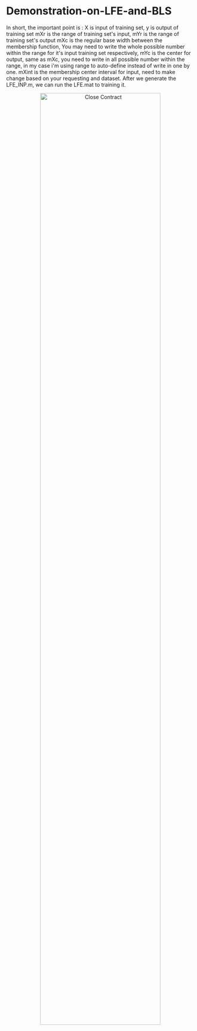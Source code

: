 # Demonstration-on-LFE-and-BLS

In short, the important point is :
X is input of training set, y is output of training set
mXr is the range of training set's input, mYr is the range of training set's output
mXc is the regular base width between the membership function, You may need to write the whole possible number within the range for it's input training set respectively, mYc is the center for output, same as mXc, you need to write in all possible number within the range, in my case i'm using range to auto-define instead of write in one by one.
mXint is the membership center interval for input, need to make change based on your requesting and dataset.
After we generate the LFE_INP.m, we can run the LFE.mat to training it.


<p align="center">
	<img src="https://user-images.githubusercontent.com/58871500/105804809-a83d5380-5fdb-11eb-96c3-0bf6e1629342.png" alt="Close Contract" 
       width="80%" height="80%"/>
</p>
